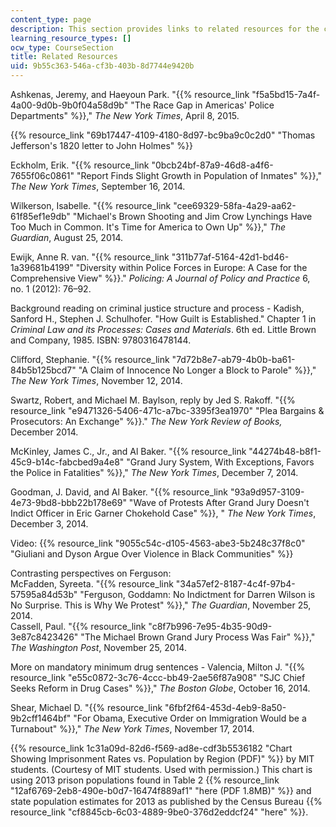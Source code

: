 ```yaml
---
content_type: page
description: This section provides links to related resources for the course.
learning_resource_types: []
ocw_type: CourseSection
title: Related Resources
uid: 9b55c363-546a-cf3b-403b-8d7744e9420b
---
```


Ashkenas, Jeremy, and Haeyoun Park. "{{% resource_link "f5a5bd15-7a4f-4a00-9d0b-9b0f04a58d9b" "The Race Gap in Americas' Police Departments" %}}," _The New York Times_, April 8, 2015.

{{% resource_link "69b17447-4109-4180-8d97-bc9ba9c0c2d0" "Thomas Jefferson's 1820 letter to John Holmes" %}}

Eckholm, Erik. "{{% resource_link "0bcb24bf-87a9-46d8-a4f6-7655f06c0861" "Report Finds Slight Growth in Population of Inmates" %}}," _The New York Times_, September 16, 2014.

Wilkerson, Isabelle. "{{% resource_link "cee69329-58fa-4a29-aa62-61f85ef1e9db" "Michael's Brown Shooting and Jim Crow Lynchings Have Too Much in Common. It's Time for America to Own Up" %}}," _The Guardian_, August 25, 2014.

Ewijk, Anne R. van. "{{% resource_link "311b77af-5164-42d1-bd46-1a39681b4199" "Diversity within Police Forces in Europe: A Case for the Comprehensive View" %}}." _Policing: A Journal of Policy and Practice_ 6, no. 1 (2012): 76–92.

Background reading on criminal justice structure and process - Kadish, Sanford H., Stephen J. Schulhofer. "How Guilt is Established." Chapter 1 in _Criminal Law and its Processes: Cases and Materials_. 6th ed. Little Brown and Company, 1985. ISBN: 9780316478144.

Clifford, Stephanie. "{{% resource_link "7d72b8e7-ab79-4b0b-ba61-84b5b125bcd7" "A Claim of Innocence No Longer a Block to Parole" %}}," _The New York Times_, November 12, 2014.

Swartz, Robert, and Michael M. Baylson, reply by Jed S. Rakoff. "{{% resource_link "e9471326-5406-471c-a7bc-3395f3ea1970" "Plea Bargains & Prosecutors: An Exchange" %}}." _The New York Review of Books,_ December 2014.

McKinley, James C., Jr., and Al Baker. "{{% resource_link "44274b48-b8f1-45c9-b14c-fabcbed9a4e8" "Grand Jury System, With Exceptions, Favors the Police in Fatalities" %}}," _The New York Times_, December 7, 2014.

Goodman, J. David, and Al Baker. "{{% resource_link "93a9d957-3109-4e73-9bd8-bbb22b178e69" "Wave of Protests After Grand Jury Doesn't Indict Officer in Eric Garner Chokehold Case" %}}, " _The New York Times_, December 3, 2014.

Video: {{% resource_link "9055c54c-d105-4563-abe3-5b248c37f8c0" "Giuliani and Dyson Argue Over Violence in Black Communities" %}}

Contrasting perspectives on Ferguson:  
McFadden, Syreeta. "{{% resource_link "34a57ef2-8187-4c4f-97b4-57595a84d53b" "Ferguson, Goddamn: No Indictment for Darren Wilson is No Surprise. This is Why We Protest" %}}," _The Guardian_, November 25, 2014.  
Cassell, Paul. "{{% resource_link "c8f7b996-7e95-4b35-90d9-3e87c8423426" "The Michael Brown Grand Jury Process Was Fair" %}}," _The Washington Post_, November 25, 2014.

More on mandatory minimum drug sentences - Valencia, Milton J. "{{% resource_link "e55c0872-3c76-4ccc-bb49-2ae56f87a908" "SJC Chief Seeks Reform in Drug Cases" %}}," _The Boston Globe_, October 16, 2014.

Shear, Michael D. "{{% resource_link "6fbf2f64-453d-4eb9-8a50-9b2cff1464bf" "For Obama, Executive Order on Immigration Would be a Turnabout" %}}," _The New York Times_, November 17, 2014.

{{% resource_link 1c31a09d-82d6-f569-ad8e-cdf3b5536182 "Chart Showing Imprisonment Rates vs. Population by Region (PDF)" %}} by MIT students. (Courtesy of MIT students. Used with permission.) This chart is using 2013 prison populations found in Table 2 {{% resource_link "12af6769-2eb8-490e-b0d7-16474f889af1" "here (PDF 1.8MB)" %}} and state population estimates for 2013 as published by the Census Bureau {{% resource_link "cf8845cb-6c03-4889-9be0-376d2eddcf24" "here" %}}.